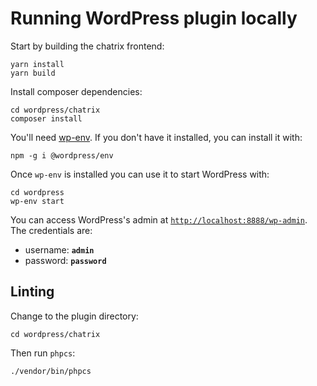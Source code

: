 # Running WordPress plugin locally

Start by building the chatrix frontend:

```shell
yarn install
yarn build
```

Install composer dependencies:

```shell
cd wordpress/chatrix
composer install
```

You'll need [wp-env](https://developer.wordpress.org/block-editor/reference-guides/packages/packages-env/). If you don't
have it installed, you can install it with:

```shell
npm -g i @wordpress/env
```

Once `wp-env` is installed you can use it to start WordPress with:

```shell
cd wordpress
wp-env start
```

You can access WordPress's admin at [`http://localhost:8888/wp-admin`](http://localhost:8888/wp-admin). The credentials
are:

- username: **`admin`**
- password: **`password`**

## Linting

Change to the plugin directory:

```shell
cd wordpress/chatrix
```

Then run `phpcs`:

```shell
./vendor/bin/phpcs
```
